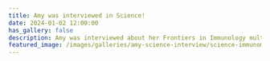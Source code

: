 ```yaml
---
title: Amy was interviewed in Science!
date: 2024-01-02 12:00:00
has_gallery: false
description: Amy was interviewed about her Frontiers in Immunology multi-omic hepatitis B vaccine response paper as well as the upcoming Human Immunome Project! Visit <a href="https://www.science.org/content/article/giant-project-will-chart-human-immune-diversity-improve-drugs-and-vaccines?utm_campaign=SciMag&utm_source=Twitter&utm_medium=ownedSocial">Science Insider</a>.
featured_image: /images/galleries/amy-science-interview/science-immunome.png
---
```

